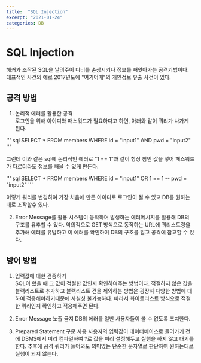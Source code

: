```yaml
---
title:  "SQL Injection"
excerpt: "2021-01-24"
categories: DB
---
```

# SQL Injection
해커가 조작된 SQL을 날려주어 디비를 손상시키나 정보를 빼앗아가는 공격기법이다.  
대표적인 사건의 예로 2017년도에 "여기어때"의 개인정보 유출 사건이 있다.  

## 공격 방법
1. 논리적 에러를 활용한 공격  
로그인을 위해 아이디와 패스워드가 필요하다고 하면, 아래와 같이 쿼리가 나가게 된다.

''' sql
SELECT * FROM members WHERE id = "input1" AND pwd = "input2"
'''

그런데 이와 같은 sql에 논리적인 에러로 "1 == 1"과 같이 항상 참인 값을 넣어 패스워드가 다르더라도 정보를 빼올 수 있게 만든다.

''' sql
SELECT * FROM members WHERE id = "input1" OR 1 == 1 -- pwd = "input2"
'''

이렇게 쿼리를 변경하여 가장 처음에 만든 아이디로 로그인이 될 수 있고 DB를 원하는대로 조작할수 있다.

2. Error Message를 활용
시스템이 동작하며 발생하는 에러메시지를 활용해 DB의 구조를 유추할 수 있다.
악의적으로 GET 방식으로 동작하는 URL에 쿼리스트링을 추가해 에러를 유발하고 이 에러를 확인하여 DB의 구조를 알고 공격에 참고할 수 있다.

## 방어 방법
1. 입력값에 대한 검증하기  
SQL이 왔을 때 그 값이 적절한 값인지 확인하여주는 방법이다. 적절하지 않은 값을 블랙리스트로 추가하고 블랙리스트 건을 제외하는 방법은 굉장히 다양한 방법에 대하여 적응해야하기때문에 사실싱 불가능하다.
따라서 화이트리스트 방식으로 적절한 쿼리인지 확인하고 적용해주면 된다.

2. Error Message 노출 금지
DB의 에러를 일반 사용자들이 볼 수 없도록 조치한다.  

3. Prepared Statement 구문 사용
사용자의 입력값이 데이터베이스로 들어가기 전에 DBMS에서 미리 컴파일하여 ?로 값을 미리 설정해두고 실행을 하지 않고 대기를 한다.
추후에 공격 쿼리가 들어와도 의미없는 단순한 문자열로 판단하여 원하는대로 실행이 되지 않는다.
